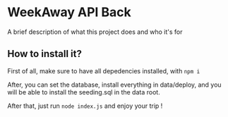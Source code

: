 
# WeekAway API Back

A brief description of what this project does and who it's for


## How to install it?

First of all, make sure to have all depedencies installed, with ```npm i```

After, you can set the database, install everything in data/deploy, and you will be able to install the seeding.sql in the data root.

After that, just run ```node index.js``` and enjoy your trip !

